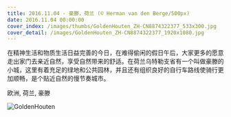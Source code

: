 ```yaml
---
title: 2016.11.04 - 豪滕，荷兰 (© Herman van den Berge/500px)
date: 2016.11.04 00:00:00
cover_index: /images/thumbs/GoldenHouten_ZH-CN8874322377_533x300.jpg
cover_detail: /images/GoldenHouten_ZH-CN8874322377_1920x1080.jpg
---
```


在精神生活和物质生活日益完善的今日，在难得偷闲的假日午后，大家更多的愿意走出家门去亲近自然，享受自然带来的舒适。在荷兰乌特勒支省有一个叫做豪滕的小城，这里有着充足的绿地和公共园林，并且还有组织良好的自行车路线使骑行更加顺畅，是个贴近自然的慢节奏城市。

欧洲, 荷兰, 豪滕

![GoldenHouten](/images/GoldenHouten_ZH-CN8874322377_1920x1080.jpg)
